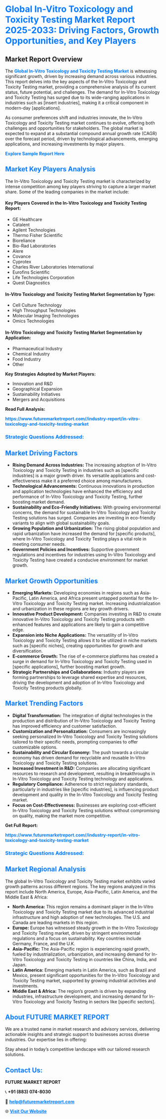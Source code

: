 <h1 style="color: #007BFF;">Global In-Vitro Toxicology and Toxicity Testing Market Report 2025-2033: Driving Factors, Growth Opportunities, and Key Players</h1>

<section id="overview">
<h2>Market Report Overview</h2>
<p>The <a href="https://www.futuremarketreport.com//industry-report/in-vitro-toxicology-and-toxicity-testing-market" style="color: #007BFF; text-decoration: none;"><strong>Global In-Vitro Toxicology and Toxicity Testing Market</strong></a> is witnessing significant growth, driven by increasing demand across various industries. This report delves into the key aspects of the In-Vitro Toxicology and Toxicity Testing market, providing a comprehensive analysis of its current status, future potential, and challenges. The demand for In-Vitro Toxicology and Toxicity Testing has surged due to its wide-ranging applications in industries such as [insert industries], making it a critical component in modern-day [applications].</p>
<p>As consumer preferences shift and industries innovate, the In-Vitro Toxicology and Toxicity Testing market continues to evolve, offering both challenges and opportunities for stakeholders. The global market is expected to expand at a substantial compound annual growth rate (CAGR) over the forecast period, driven by technological advancements, emerging applications, and increasing investments by major players.</p>
</section>

<section id="overview">
<p><a href="https://www.futuremarketreport.com//request-sample/reportId=79018" style="color: #007BFF; text-decoration: none;"><strong>Explore Sample Report Here</strong></a></p>
</section>

<section id="key-players">
<h2 style="color: #007BFF;">Market Key Players Analysis</h2>
<p>The In-Vitro Toxicology and Toxicity Testing market is characterized by intense competition among key players striving to capture a larger market share. Some of the leading companies in the market include:</p>
<h4>Key Players Covered in the In-Vitro Toxicology and Toxicity Testing Report:</h4>
<ul><li>GE Healthcare</li><li>Catalent</li><li>Agilent Technologies</li><li>Thermo Fisher Scientific</li><li>Bioreliance</li><li>Bio-Rad Laboratories</li><li>Alere</li><li>Covance</li><li>Cyprotex</li><li>Charles River Laboratories International</li><li>Eurofins Scientific</li><li>Life Technologies Corporation</li><li>Quest Diagnostics</li></ul>
<h4>In-Vitro Toxicology and Toxicity Testing Market Segmentation by Type:</h4>
<ul><li>Cell Culture Technology</li><li>High Throughput Technologies</li><li>Molecular Imaging Technologies</li><li>Omics Technologies</li></ul>

<h4>In-Vitro Toxicology and Toxicity Testing Market Segmentation by Application:</h4>
<ul><li>Pharmaceutical Industry</li><li>Chemical Industry</li><li>Food Industry</li><li>Other</li></ul>
<p><strong>Key Strategies Adopted by Market Players:</strong></p>
<ul>
<li>Innovation and R&D</li>
<li>Geographical Expansion</li>
<li>Sustainability Initiatives</li>
<li>Mergers and Acquisitions</li>
</ul>
</section>

<section>
<p><strong>Read Full Analysis: </strong></p><a href="https://www.futuremarketreport.com//industry-report/in-vitro-toxicology-and-toxicity-testing-market" style="color: #007BFF; text-decoration: none;"><strong>https://www.futuremarketreport.com//industry-report/in-vitro-toxicology-and-toxicity-testing-market</strong></a>
<h3 style="color: #007BFF;">Strategic Questions Addressed:</h3>
</section>

<section id="driving-factors">
<h2 style="color: #007BFF;">Market Driving Factors</h2>
<ul>
<li><strong>Rising Demand Across Industries:</strong> The increasing adoption of In-Vitro Toxicology and Toxicity Testing in industries such as [specific industries] is a major growth driver. Its versatile applications and cost-effectiveness make it a preferred choice among manufacturers.</li>
<li><strong>Technological Advancements:</strong> Continuous innovations in production and application technologies have enhanced the efficiency and performance of In-Vitro Toxicology and Toxicity Testing, further boosting market demand.</li>
<li><strong>Sustainability and Eco-Friendly Initiatives:</strong> With growing environmental concerns, the demand for sustainable In-Vitro Toxicology and Toxicity Testing solutions has surged. Companies are investing in eco-friendly variants to align with global sustainability goals.</li>
<li><strong>Growing Population and Urbanization:</strong> The rising global population and rapid urbanization have increased the demand for [specific products], where In-Vitro Toxicology and Toxicity Testing plays a vital role in meeting consumer needs.</li>
<li><strong>Government Policies and Incentives:</strong> Supportive government regulations and incentives for industries using In-Vitro Toxicology and Toxicity Testing have created a conducive environment for market growth.</li>
</ul>
</section>

<section id="growth-opportunities">
<h2 style="color: #007BFF;">Market Growth Opportunities</h2>
<ul>
<li><strong>Emerging Markets:</strong> Developing economies in regions such as Asia-Pacific, Latin America, and Africa present untapped potential for the In-Vitro Toxicology and Toxicity Testing market. Increasing industrialization and urbanization in these regions are key growth drivers.</li>
<li><strong>Innovative Product Development:</strong> Companies investing in R&D to create innovative In-Vitro Toxicology and Toxicity Testing products with enhanced features and applications are likely to gain a competitive edge.</li>
<li><strong>Expansion into Niche Applications:</strong> The versatility of In-Vitro Toxicology and Toxicity Testing allows it to be utilized in niche markets such as [specific niches], creating opportunities for growth and diversification.</li>
<li><strong>E-commerce Growth:</strong> The rise of e-commerce platforms has created a surge in demand for In-Vitro Toxicology and Toxicity Testing used in [specific applications], further boosting market growth.</li>
<li><strong>Strategic Partnerships and Collaborations:</strong> Industry players are forming partnerships to leverage shared expertise and resources, driving the development and adoption of In-Vitro Toxicology and Toxicity Testing products globally.</li>
</ul>
</section>

<section id="trending-factors">
<h2 style="color: #007BFF;">Market Trending Factors</h2>
<ul>
<li><strong>Digital Transformation:</strong> The integration of digital technologies in the production and distribution of In-Vitro Toxicology and Toxicity Testing has improved efficiency and customer satisfaction.</li>
<li><strong>Customization and Personalization:</strong> Consumers are increasingly seeking personalized In-Vitro Toxicology and Toxicity Testing solutions tailored to their specific needs, prompting companies to offer customizable options.</li>
<li><strong>Sustainability and Circular Economy:</strong> The push towards a circular economy has driven demand for recyclable and reusable In-Vitro Toxicology and Toxicity Testing solutions.</li>
<li><strong>Increased Investment in R&D:</strong> Companies are allocating significant resources to research and development, resulting in breakthroughs in In-Vitro Toxicology and Toxicity Testing technology and applications.</li>
<li><strong>Regulatory Compliance:</strong> Adherence to strict regulatory standards, particularly in industries like [specific industries], is influencing product development and quality in the In-Vitro Toxicology and Toxicity Testing market.</li>
<li><strong>Focus on Cost-Effectiveness:</strong> Businesses are exploring cost-efficient In-Vitro Toxicology and Toxicity Testing solutions without compromising on quality, making the market more competitive.</li>
</ul>
</section>

<section>
<p><strong>Get Full Report: </strong></p><a href="https://www.futuremarketreport.com//industry-report/in-vitro-toxicology-and-toxicity-testing-market" style="color: #007BFF; text-decoration: none;"><strong>https://www.futuremarketreport.com//industry-report/in-vitro-toxicology-and-toxicity-testing-market</strong></a>
<h3 style="color: #007BFF;">Strategic Questions Addressed:</h3>
</section>


<section id="regional-analysis">
<h2 style="color: #007BFF;">Market Regional Analysis</h2>
<p>The global In-Vitro Toxicology and Toxicity Testing market exhibits varied growth patterns across different regions. The key regions analyzed in this report include North America, Europe, Asia-Pacific, Latin America, and the Middle East & Africa:</p>
<ul>
<li><strong>North America:</strong> This region remains a dominant player in the In-Vitro Toxicology and Toxicity Testing market due to its advanced industrial infrastructure and high adoption of new technologies. The U.S. and Canada are leading markets in this region.</li>
<li><strong>Europe:</strong> Europe has witnessed steady growth in the In-Vitro Toxicology and Toxicity Testing market, driven by stringent environmental regulations and a focus on sustainability. Key countries include Germany, France, and the U.K.</li>
<li><strong>Asia-Pacific:</strong> The Asia-Pacific region is experiencing rapid growth, fueled by industrialization, urbanization, and increasing demand for In-Vitro Toxicology and Toxicity Testing in countries like China, India, and Japan.</li>
<li><strong>Latin America:</strong> Emerging markets in Latin America, such as Brazil and Mexico, present significant opportunities for the In-Vitro Toxicology and Toxicity Testing market, supported by growing industrial activities and investments.</li>
<li><strong>Middle East & Africa:</strong> The region’s growth is driven by expanding industries, infrastructure development, and increasing demand for In-Vitro Toxicology and Toxicity Testing in sectors like [specific sectors].</li>
</ul>
</section>

<footer>
<h2 style="color: #007BFF;">About FUTURE MARKET REPORT</h2>
<p>We are a trusted name in market research and advisory services, delivering actionable insights and strategic support to businesses across diverse industries. Our expertise lies in offering:</p>

<p>Stay ahead in today’s competitive landscape with our tailored research solutions.</p>

<h2 style="color: #007BFF;">Contact Us:</h2>
<p><strong>FUTURE MARKET REPORT</strong></p>
<p>📞 <strong>+91 (883) 074-8030</strong></p>
<p>📧 <strong><a href="mailto:help@futuremarketreport.com" style="color: #007BFF;">help@futuremarketreport.com</a></strong></p>
<p>🌐 <strong><a href="https://www.futuremarketreport.com/" style="color: #007BFF;">Visit Our Website</a></strong></p>
</footer>